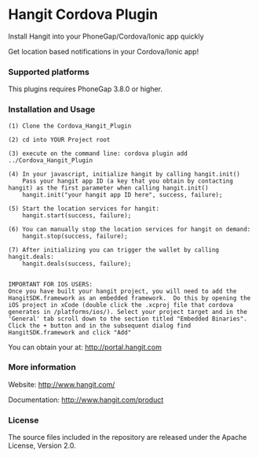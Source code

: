 Hangit Cordova Plugin
====================
Install Hangit into your PhoneGap/Cordova/Ionic app quickly

Get location based notifications in your Cordova/Ionic app! 

### Supported platforms ###

This plugins requires PhoneGap 3.8.0 or higher.

### Installation and Usage ###
```
(1) Clone the Cordova_Hangit_Plugin

(2) cd into YOUR Project root

(3) execute on the command line: cordova plugin add ../Cordova_Hangit_Plugin

(4) In your javascript, initialize hangit by calling hangit.init()
    Pass your hangit app ID (a key that you obtain by contacting hangit) as the first parameter when calling hangit.init()
    hangit.init("your hangit app ID here", success, failure);

(5) Start the location services for hangit:
    hangit.start(success, failure);

(6) You can manually stop the location services for hangit on demand:
    hangit.stop(success, failure);
    
(7) After initializing you can trigger the wallet by calling hangit.deals:
    hangit.deals(success, failure);


IMPORTANT FOR IOS USERS:
Once you have built your hangit project, you will need to add the HangitSDK.framework as an embedded framework.  Do this by opening the iOS project in xCode (double click the .xcproj file that cordova generates in /platforms/ios/). Select your project target and in the 'General' tab scroll down to the section titled "Embedded Binaries".  Click the + button and in the subsequent dialog find HangitSDK.framework and click "Add"

```
You can obtain your  at: http://portal.hangit.com

### More information ###
Website: http://www.hangit.com/

Documentation: http://www.hangit.com/product


### License ###
The source files included in the repository are released under the Apache License, Version 2.0.
